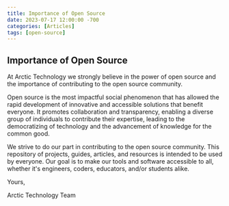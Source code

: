 ```yaml
---
title: Importance of Open Source
date: 2023-07-17 12:00:00 -700
categories: [Articles]
tags: [open-source]
---
```


## Importance of Open Source
At Arctic Technology we strongly believe in the power of open source and the importance of contributing to the open source community.

Open source is the most impactful social phenomenon that has allowed the rapid development of innovative and accessible solutions that benefit everyone. It promotes collaboration and transparency, enabling a diverse group of individuals to contribute their expertise, leading to the democratizing of technology and the advancement of knowledge for the common good.

We strive to do our part in contributing to the open source community. This repository of projects, guides, articles, and resources is intended to be used by everyone. Our goal is to make our tools and software accessible to all, whether it's engineers, coders, educators, and/or students alike.

Yours,

Arctic Technology Team